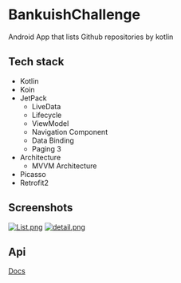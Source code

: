 # BankuishChallenge
Android App that lists Github repositories by kotlin

## Tech stack
- Kotlin
- Koin
- JetPack
  - LiveData
  - Lifecycle
  - ViewModel
  - Navigation Component
  - Data Binding
  - Paging 3
- Architecture
  - MVVM Architecture
- Picasso
- Retrofit2

## Screenshots
[![List.png](https://i.postimg.cc/xTgkm1rr/List.png)](https://postimg.cc/3d4J57J9)
[![detail.png](https://i.postimg.cc/cLbrDk4X/detail.png)](https://postimg.cc/RWwShRtH)

## Api
[Docs](https://docs.github.com/es/rest/search)
